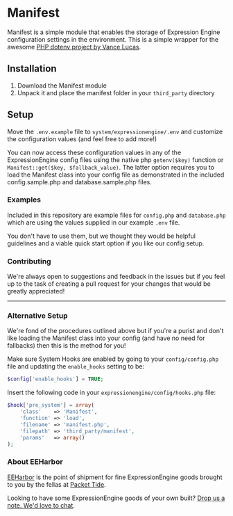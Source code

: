 # Manifest

Manifest is a simple module that enables the storage of Expression Engine configuration settings in the environment.  This is a simple wrapper for the awesome [PHP dotenv project by Vance Lucas](https://github.com/vlucas/phpdotenv).

## Installation

1. Download the Manifest module
2. Unpack it and place the manifest folder in your `third_party` directory


## Setup


Move the `.env.example` file to `system/expressionengine/.env` and customize the configuration values (and feel free to add more!)

You can now access these configuration values in any of the ExpressionEngine config files using the native php `getenv($key)` function or `Manifest::get($key, $fallback_value)`. The latter option requires you to load the Manifest class into your config file as demonstrated in the included config.sample.php and database.sample.php files.

### Examples

Included in this repository are example files for `config.php` and `database.php` which are using the values supplied in our example `.env` file.

You don't have to use them, but we thought they would be helpful guidelines and a viable quick start option if you like our config setup.


### Contributing

We're always open to suggestions and feedback in the issues but if you feel up to the task of creating a pull request for your changes that would be greatly appreciated!

----

### Alternative Setup

We're fond of the procedures outlined above but if you're a purist and don't like loading the Manifest class into your config (and have no need for fallbacks) then this is the method for you!

Make sure System Hooks are enabled by going to your `config/config.php` file and updating the `enable_hooks` setting to be:

```php
$config['enable_hooks'] = TRUE;
```

Insert the following code in your `expressionengine/config/hooks.php` file:

```php
$hook['pre_system'] = array(
	'class'    => 'Manifest',
	'function' => 'load',
	'filename' => 'manifest.php',
	'filepath' => 'third_party/manifest',
	'params'   => array()
);
```

### About EEHarbor

[EEHarbor](http://eeharbor.com) is the point of shipment for fine ExpressionEngine goods brought to you by the fellas at [Packet Tide](http://packettide.com).

Looking to have some ExpressionEngine goods of your own built? [Drop us a note. We'd love to chat](mailto:hello@eeharbor.com).

